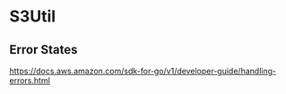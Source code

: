 # S3Util

## Error States

https://docs.aws.amazon.com/sdk-for-go/v1/developer-guide/handling-errors.html